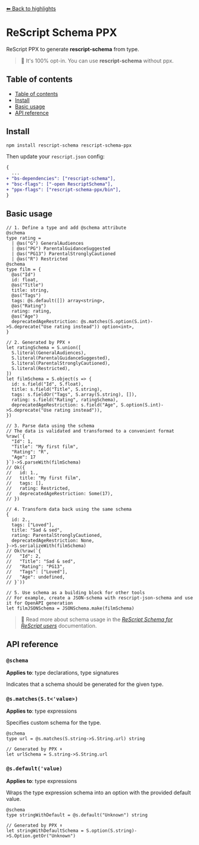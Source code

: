 [⬅ Back to highlights](/README.md)

# ReScript Schema PPX

ReScript PPX to generate **rescript-schema** from type.

> 🧠 It's 100% opt-in. You can use **rescript-schema** without ppx.

## Table of contents

- [Table of contents](#table-of-contents)
- [Install](#install)
- [Basic usage](#basic-usage)
- [API reference](#api-reference)

## Install

```sh
npm install rescript-schema rescript-schema-ppx
```

Then update your `rescript.json` config:

```diff
{
  ...
+ "bs-dependencies": ["rescript-schema"],
+ "bsc-flags": ["-open RescriptSchema"],
+ "ppx-flags": ["rescript-schema-ppx/bin"],
}
```

## Basic usage

```rescript
// 1. Define a type and add @schema attribute
@schema
type rating =
  | @as("G") GeneralAudiences
  | @as("PG") ParentalGuidanceSuggested
  | @as("PG13") ParentalStronglyCautioned
  | @as("R") Restricted
@schema
type film = {
  @as("Id")
  id: float,
  @as("Title")
  title: string,
  @as("Tags")
  tags: @s.default([]) array<string>,
  @as("Rating")
  rating: rating,
  @as("Age")
  deprecatedAgeRestriction: @s.matches(S.option(S.int)->S.deprecate("Use rating instead")) option<int>,
}

// 2. Generated by PPX ⬇️
let ratingSchema = S.union([
  S.literal(GeneralAudiences),
  S.literal(ParentalGuidanceSuggested),
  S.literal(ParentalStronglyCautioned),
  S.literal(Restricted),
])
let filmSchema = S.object(s => {
  id: s.field("Id", S.float),
  title: s.field("Title", S.string),
  tags: s.fieldOr("Tags", S.array(S.string), []),
  rating: s.field("Rating", ratingSchema),
  deprecatedAgeRestriction: s.field("Age", S.option(S.int)->S.deprecate("Use rating instead")),
})

// 3. Parse data using the schema
// The data is validated and transformed to a convenient format
%raw(`{
  "Id": 1,
  "Title": "My first film",
  "Rating": "R",
  "Age": 17
}`)->S.parseWith(filmSchema)
// Ok({
//   id: 1.,
//   title: "My first film",
//   tags: [],
//   rating: Restricted,
//   deprecatedAgeRestriction: Some(17),
// })

// 4. Transform data back using the same schema
{
  id: 2.,
  tags: ["Loved"],
  title: "Sad & sed",
  rating: ParentalStronglyCautioned,
  deprecatedAgeRestriction: None,
}->S.serializeWith(filmSchema)
// Ok(%raw(`{
//   "Id": 2,
//   "Title": "Sad & sed",
//   "Rating": "PG13",
//   "Tags": ["Loved"],
//   "Age": undefined,
// }`))

// 5. Use schema as a building block for other tools
// For example, create a JSON-schema with rescript-json-schema and use it for OpenAPI generation
let filmJSONSchema = JSONSchema.make(filmSchema)
```

> 🧠 Read more about schema usage in the _[ReScript Schema for ReScript users](/docs/rescript-usage.md)_ documentation.

## API reference

### `@schema`

**Applies to**: type declarations, type signatures

Indicates that a schema should be generated for the given type.

### `@s.matches(S.t<'value>)`

**Applies to**: type expressions

Specifies custom schema for the type.

```rescript
@schema
type url = @s.matches(S.string->S.String.url) string

// Generated by PPX ⬇️
let urlSchema = S.string->S.String.url
```

### `@s.default('value)`

**Applies to**: type expressions

Wraps the type expression schema into an option with the provided default value.

```rescript
@schema
type stringWithDefault = @s.default("Unknown") string

// Generated by PPX ⬇️
let stringWithDefaultSchema = S.option(S.string)->S.Option.getOr("Unknown")
```
